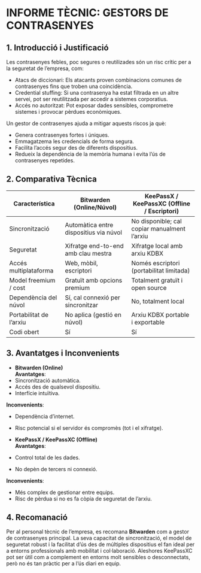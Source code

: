 # INFORME TÈCNIC: GESTORS DE CONTRASENYES

## 1. Introducció i Justificació  
Les contrasenyes febles, poc segures o reutilizades són un risc crític per a la seguretat de l’empresa, com:  
- Atacs de diccionari: Els atacants proven combinacions comunes de contrasenyes fins que troben una coincidència.  
- Credential stuffing: Si una contrasenya ha estat filtrada en un altre servei, pot ser reutilitzada per accedir a sistemes corporatius.  
- Accés no autoritzat: Pot exposar dades sensibles, comprometre sistemes i provocar pèrdues econòmiques.  

Un gestor de contrasenyes ajuda a mitigar aquests riscos ja què:  
- Genera contrasenyes fortes i úniques.  
- Emmagatzema les credencials de forma segura.  
- Facilita l’accés segur des de diferents dispositius.  
- Redueix la dependència de la memòria humana i evita l’ús de contrasenyes repetides.  

## 2. Comparativa Tècnica  
| Característica       | Bitwarden (Online/Núvol)             | KeePassX / KeePassXC (Offline / Escriptori) |
|---------------------|-----------------------------------|--------------------------------------------|
| Sincronització      | Automàtica entre dispositius via núvol | No disponible; cal copiar manualment l’arxiu |
| Seguretat           | Xifratge end-to-end amb clau mestra  | Xifratge local amb arxiu KDBX               |
| Accés multiplataforma | Web, mòbil, escriptori              | Només escriptori (portabilitat limitada)   |
| Model freemium / cost | Gratuït amb opcions premium          | Totalment gratuït i open source             |
| Dependència del núvol | Sí, cal connexió per sincronitzar   | No, totalment local                         |
| Portabilitat de l’arxiu | No aplica (gestió en núvol)         | Arxiu KDBX portable i exportable           |
| Codi obert           | Sí                                | Sí                                         |

## 3. Avantatges i Inconvenients  
- **Bitwarden (Online)**  
**Avantatges**:  
- Sincronització automàtica.  
- Accés des de qualsevol dispositiu.  
- Interfície intuïtiva.  

**Inconvenients**:  
- Dependència d’internet.  
- Risc potencial si el servidor és compromès (tot i el xifratge).  

- **KeePassX / KeePassXC (Offline)**  
**Avantatges**:  
- Control total de les dades.  
- No depèn de tercers ni connexió.  

**Inconvenients**:  
- Més complex de gestionar entre equips.  
- Risc de pèrdua si no es fa còpia de seguretat de l’arxiu.  

## 4. Recomanació  
Per al personal tècnic de l’empresa, es recomana **Bitwarden** com a gestor de contrasenyes principal. La seva capacitat de sincronització, el model de seguretat robust i la facilitat d’ús des de múltiples dispositius el fan ideal per a entorns professionals amb mobilitat i col·laboració. Aleshores KeePassXC pot ser útil com a complement en entorns molt sensibles o desconnectats, però no és tan pràctic per a l’ús diari en equip.
